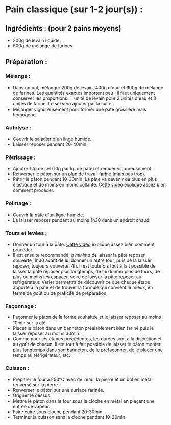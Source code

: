 # Pain classique (sur 1-2 jour(s)) :

## Ingrédients : (pour 2 pains moyens)
* 200g de levain liquide
* 600g de mélange de farines

## Préparation :

### Mélange :
* Dans un bol, mélanger 200g de levain, 400g d'eau et 600g de mélange de farines. Les quantités exactes importent peu : il faut uniquement conserver les proportions : 1 unité de levain pour 2 unités d'eau et 3 unités de farine. Le sel sera ajouter par la suite.
* Mélanger vigoureusement pour former une pâte grossière mais homogène.

### Autolyse :
* Couvrir le saladier d'un linge humide.
* Laisser reposer pendant 20-40min.

### Pétrissage :
* Ajouter 12g de sel (10g par kg de pâte) et remuer vigoureusement.
* Renverser le pâton sur un plan de travail fariné (mais pas trop).
* Pétrir le pâton pendant 10-30min. La pâte va devenir de plus en plus élastique et de moins en moins collante. [Cette vidéo](https://www.youtube.com/watch?v=FkvjdqkZWqg) explique assez bien comment procéder.

### Pointage :
* Couvrir la pâte d'un ligne humide.
* La laisser reposer pendant au moins 1h30 dans un endroit chaud.

### Tours et levées :
* Donner un tour à la pâte. [Cette vidéo](https://www.youtube.com/watch?v=95r2XSYzahA) explique assez bien comment procéder.
* Il est ensuite recommandé, *a minima* de laisser la pâte reposer, couverte, 1h30 avant de lui donner un autre tour, puis de la laisser reposer, toujours couverte, 4h. Il est toutefois tout à fait possible de laisser la pâte reposer plus longtemps, de lui donner plus de tours, de plus ou moins les espacer, voire de laisser la pâte reposer au réfrigérateur. Varier permettra de découvrir ce que chaque étape apporte à la pâte et de trouver la formule qui convient le mieux, en terme de goût ou de praticité de préparation.

### Façonnage :
* Façonner le pâton de la forme souhaitée et le laisser reposer au moins 10min sur la clé.
* Placer le pâton dans un banneton préalablement bien fariné puis le laisser reposer au moins 30min.
* Comme pour les étapes précédentes, les durées sont à la discrétion et au goût de chacun. Il est tout à fait possible de laisser le pâton monter plus longtemps dans son banneton, de le préfaçonner, de le placer une temps au réfrigérateur, etc.

### Cuisson :
* Préparer le four à 250°C avec de l'eau, la pierre et un bol en métal renversé sur la pierre.
* Renverser le pâton sur une surface farinée.
* Grigner le dessus.
* Mettre le pâton dans le four sous la cloche en métal en plaçant une entrée de vapeur.
* Faire cuire sous cloche pendant 20-30min.
* Terminer la cuisson sans la cloche pendant 10-20min.